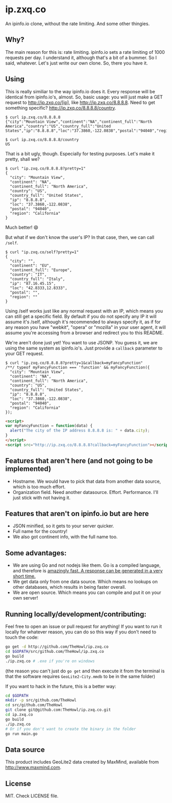 # ip.zxq.co

An ipinfo.io clone, without the rate limiting. And some other thingies.

## Why?

The main reason for this is: rate limiting. ipinfo.io sets a rate limiting of 1000 requests per day. I understand it, although that's a bit of a bummer. So I said, whatever. Let's just write our own clone. So, there you have it.

## Using

This is really similiar to the way ipinfo.io does it. Every response will be identical from ipinfo.io's, almost. So, basic usage: you will just make a GET request to <http://ip.zxq.co/[ip]>, like http://ip.zxq.co/8.8.8.8. Need to get something specific? http://ip.zxq.co/8.8.8.8/country.

```
$ curl ip.zxq.co/8.8.8.8
{"city":"Mountain View","continent":"NA","continent_full":"North America","country":"US","country_full":"United States","ip":"8.8.8.8","loc":"37.3860,-122.0838","postal":"94040","region":"California"}
```

```
$ curl ip.zxq.co/8.8.8.8/country
US
```

That is a bit ugly, though. Especially for testing purposes. Let's make it pretty, shall we?

```
$ curl "ip.zxq.co/8.8.8.8?pretty=1"
{
  "city": "Mountain View",
  "continent": "NA",
  "continent_full": "North America",
  "country": "US",
  "country_full": "United States",
  "ip": "8.8.8.8",
  "loc": "37.3860,-122.0838",
  "postal": "94040",
  "region": "California"
}
```

Much better! :smile:

But what if we don't know the user's IP? In that case, then, we can call `/self`.

```
$ curl "ip.zxq.co/self?pretty=1"
{
  "city": "",
  "continent": "EU",
  "continent_full": "Europe",
  "country": "IT",
  "country_full": "Italy",
  "ip": "87.16.45.15",
  "loc": "42.8333,12.8333",
  "postal": "",
  "region": ""
}
```

Using /self works just like any normal request with an IP, which means you can still get a specific field. By default if you do not specify any IP it will assume it's /self, although it's recommended to always specify it, as if for any reason you have "webkit", "opera" or "mozilla" in your user agent, it will assume you're accessing from a browser and redirect you to this README.

We're aren't done just yet! You want to use JSONP. You guess it, we are using the same system as ipinfo.io's. Just provide a `callback` parameter to your GET request.

```
$ curl "ip.zxq.co/8.8.8.8?pretty=1&callback=myFancyFunction"
/**/ typeof myFancyFunction === 'function' && myFancyFunction({
  "city": "Mountain View",
  "continent": "NA",
  "continent_full": "North America",
  "country": "US",
  "country_full": "United States",
  "ip": "8.8.8.8",
  "loc": "37.3860,-122.0838",
  "postal": "94040",
  "region": "California"
});
```

```html
<script>
var myFancyFunction = function(data) {
  alert("The city of the IP address 8.8.8.8 is: " + data.city);
}
</script>
<script src="http://ip.zxq.co/8.8.8.8?callback=myFancyFunction"></script>
```

## Features that aren't here (and not going to be implemented)

* Hostname. We would have to pick that data from another data source, which is too much effort.
* Organization field. Need another datasource. Effort. Performance. I'll just stick with not having it.

## Features that aren't on ipinfo.io but are here

* JSON minified, so it gets to your server quicker.
* Full name for the country!
* We also got continent info, with the full name too.

## Some advantages:

* We are using Go and not nodejs like them. Go is a compiled language, and therefore is [amazingly fast. A response can be generated in a very short time.](Benchmarks.md)
* We get data only from one data source. Which means no lookups on other databases, which results in being faster overall.
* We are open source. Which means you can compile and put it on your own server!

## Running locally/development/contributing:

Feel free to open an issue or pull request for anything! If you want to run it locally for whatever reason, you can do so this way if you don't need to touch the code:

```sh
go get -d http://github.com/TheHowl/ip.zxq.co
cd $GOPATH/src/github.com/TheHowl/ip.zxq.co
go build
./ip.zxq.co # .exe if you're on windows
```

(the reason you can't just do `go get` and then execute it from the terminal is that the software requires `GeoLite2-City.mmdb` to be in the same folder)

If you want to hack in the future, this is a better way:

```sh
cd $GOPATH
mkdir -p src/github.com/TheHowl
cd src/github.com/TheHowl
git clone git@github.com:TheHowl/ip.zxq.co.git
cd ip.zxq.co
go build
./ip.zxq.co
# Or if you don't want to create the binary in the folder
go run main.go
```

## Data source

This product includes GeoLite2 data created by MaxMind, available from http://www.maxmind.com.

## License

MIT. Check LICENSE file.
